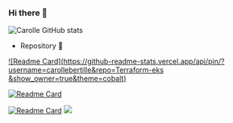 ### Hi there 👋

![Carolle GitHub stats](https://github-readme-stats.vercel.app/api?username=carollebertille&bg_color=30,e96443,904e95&title_color=fff&text_color=fff&show_icons=true&icon_color=ffff)

- Repository 🔭

[![Readme Card](https://github-readme-stats.vercel.app/api/pin/?username=carollebertille&repo=Terraform-eks
&show_owner=true&theme=cobalt)](https://github.com/carollebertille/Terraform-eks)



[![Readme Card](https://github-readme-stats.vercel.app/api/pin/?username=sokube&repo=aws-eks&show_owner=true&theme=cobalt)](https://github.com/sokube/aws-eks)

[![Readme Card](https://github-readme-stats.vercel.app/api/pin/?username=samiamoura&repo=gitops-training&show_owner=true&theme=synthwave)](https://github.com/samiamoura/gitops-training)
<picture>
  <source
    srcset="https://github-readme-stats.vercel.app/api?username=anuraghazra&show_icons=true&theme=dark"
    media="(prefers-color-scheme: dark)"
  />
  <source
    srcset="https://github-readme-stats.vercel.app/api?username=anuraghazra&show_icons=true"
    media="(prefers-color-scheme: light), (prefers-color-scheme: no-preference)"
  />
  <img src="https://github-readme-stats.vercel.app/api?username=anuraghazra&show_icons=true" />
</picture>

